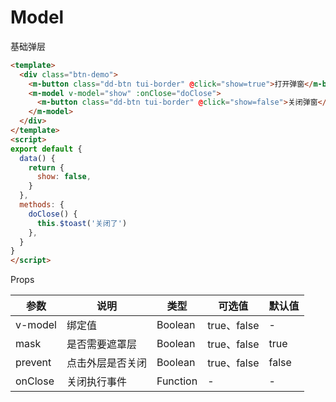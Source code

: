 # Model

基础弹层


```html
<template>
  <div class="btn-demo">
    <m-button class="dd-btn tui-border" @click="show=true">打开弹窗</m-button>
    <m-model v-model="show" :onClose="doClose">
      <m-button class="dd-btn tui-border" @click="show=false">关闭弹窗</m-button>
    </m-model>
  </div>
</template>
<script>
export default {
  data() {
    return {
      show: false,
    }
  },
  methods: {
    doClose() {
      this.$toast('关闭了')
    },
  }
}
</script>
```
Props

| 参数          | 说明            | 类型            | 可选值                 | 默认值   |
|------------- |---------------- |---------------- |---------------------- |-------- |
| v-model       | 绑定值   | Boolean  | true、false | - |
| mask    | 是否需要遮罩层   | Boolean  | true、false | true |
| prevent    | 点击外层是否关闭   | Boolean  | true、false | false |
| onClose    | 关闭执行事件   | Function  | - | - |
